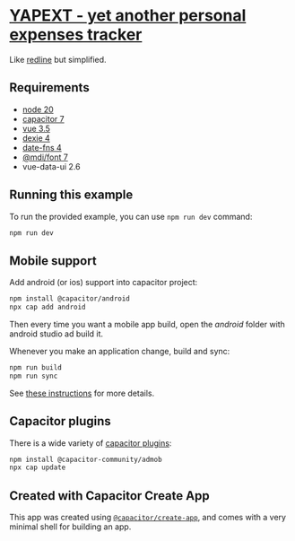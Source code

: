 # [YAPEXT - yet another personal expenses tracker][repo]

Like [redline][redline] but simplified.

## Requirements

- [node 20][node]
- [capacitor 7][capacitor]
- [vue 3.5][vue]
- [dexie 4][dexie]
- [date-fns 4][date-fns]
- [@mdi/font 7][mdi]
- vue-data-ui 2.6

## Running this example

To run the provided example, you can use `npm run dev` command:

```bash
npm run dev
```

## Mobile support

Add android (or ios) support into capacitor project:

```bash
npm install @capacitor/android
npx cap add android
```

Then every time you want a mobile app build, open the _android_ folder with
android studio ad build it.

Whenever you make an application change, build and sync:

```bash
npm run build
npm run sync
```

See [these instructions][workflow] for more details.

## Capacitor plugins

There is a wide variety of [capacitor plugins][plugins]:

```bash
npm install @capacitor-community/admob
npx cap update
```

## Created with Capacitor Create App

This app was created using [`@capacitor/create-app`][capacitor],
and comes with a very minimal shell for building an app.

[repo]: https://github.com/sombriks/yapext
[capacitor]: https://github.com/ionic-team/create-capacitor-app
[redline]: https://github.com/sombriks/redline
[mdi]: https://pictogrammers.com/library/mdi
[dexie]: https://dexie.org
[vue]: https://vuejs.org/guide/components/v-model.html
[date-fns]: https://date-fns.org/docs/Getting-Started
[node]: https://nodejs.org
[workflow]: https://capacitorjs.com/docs/basics/workflow
[plugins]: https://capacitorjs.com/docs/plugins
